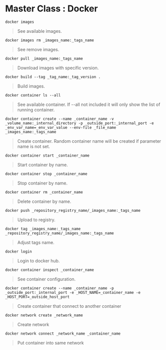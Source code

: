 # Master Class : Docker

```
docker images
```

> See available images.

```
docker images rm _images_name:_tags_name
```

> See remove images.

```
docker pull _images_name:_tags_name
```

> Download images with specific version.

```
docker build --tag _tag_name:_tag_version .
```

> Build images.

```
docker container ls --all
```

> See available container. If --all not included it will only show the list of running container.

```
docker container create --name _container_name -v _volume_name:_internal_directory -p _outside_port:_internal_port -e _env_var_name=_env_var_value --env-file _file_name _images_name:_tags_name
```

> Create container. Random container name will be created if parameter name is not set.

```
docker container start _container_name
```

> Start container by name.

```
docker container stop _container_name
```

> Stop container by name.

```
docker container rm _container_name
```

> Delete container by name.

```
docker push _repository_registry_name/_images_name:_tags_name
```

> Upload to registry.

```
docker tag _images_name:_tags_name _repository_registry_name/_images_name:_tags_name
```

> Adjust tags name.

```
docker login
```

> Login to docker hub.

```
docker container inspect _container_name
```

> See container configuration.

```
docker container create --name _container_name -p _outside_port:_internal_port -e _HOST_NAME=_container_name -e _HOST_PORT=_outside_host_port
```

> Create container that connect to another container

```
docker network create _network_name
```

> Create network

```
docker network connect _network_name _container_name
```

> Put container into same network

